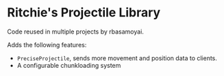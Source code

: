# Ritchie's Projectile Library

Code reused in multiple projects by rbasamoyai.

Adds the following features:
- `PreciseProjectile`, sends more movement and position data to clients.
- A configurable chunkloading system